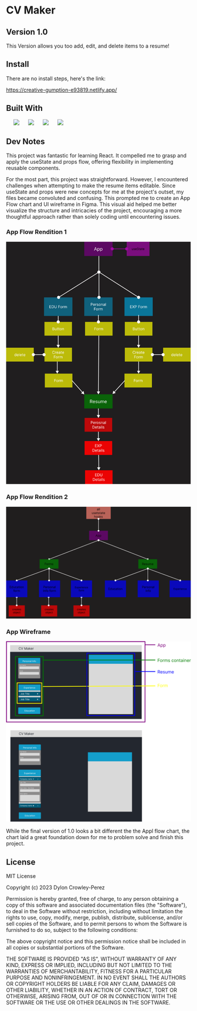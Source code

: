 # CV Maker

## Version 1.0

This Version allows you too add, edit, and delete items to a resume!

## Install

There are no install steps, here's the link:

https://creative-gumption-e93819.netlify.app/

## Built With

<img src="https://cdn.jsdelivr.net/gh/devicons/devicon/icons/javascript/javascript-original.svg" width='50px' style='padding-left: 20px'/>
<img src="https://cdn.jsdelivr.net/gh/devicons/devicon/icons/react/react-original.svg" width='50px' style='padding-left: 20px'/>
<img src="https://raw.githubusercontent.com/vitejs/vite/5684fcd8d27110d098b3e1c19d851f44251588f1/docs/public/logo.svg" width='50px' style='padding-left: 20px'>
<img src="https://www.vectorlogo.zone/logos/netlify/netlify-icon.svg" width='50px' style='padding-left: 20px'>

## Dev Notes

This project was fantastic for learning React. It compelled me to grasp and apply the useState and props flow, offering flexibility in implementing reusable components.

For the most part, this project was straightforward. However, I encountered challenges when attempting to make the resume items editable. Since useState and props were new concepts for me at the project's outset, my files became convoluted and confusing. This prompted me to create an App Flow chart and UI wireframe in Figma. This visual aid helped me better visualize the structure and intricacies of the project, encouraging a more thoughtful approach rather than solely coding until encountering issues.

### App Flow Rendition 1

<img src="public/img/app-flow01.jpg">

### App Flow Rendition 2

<img src="public/img/app-flow02.png">

### App Wireframe

<img src="public/img/wire-frame.png">

While the final version of 1.0 looks a bit different the the Appl flow chart, the chart laid a great foundation down for me to problem solve and finish this project.

## License

MIT License

Copyright (c) 2023 Dylon Crowley-Perez

Permission is hereby granted, free of charge, to any person obtaining a copy
of this software and associated documentation files (the "Software"), to deal
in the Software without restriction, including without limitation the rights
to use, copy, modify, merge, publish, distribute, sublicense, and/or sell
copies of the Software, and to permit persons to whom the Software is
furnished to do so, subject to the following conditions:

The above copyright notice and this permission notice shall be included in all
copies or substantial portions of the Software.

THE SOFTWARE IS PROVIDED "AS IS", WITHOUT WARRANTY OF ANY KIND, EXPRESS OR
IMPLIED, INCLUDING BUT NOT LIMITED TO THE WARRANTIES OF MERCHANTABILITY,
FITNESS FOR A PARTICULAR PURPOSE AND NONINFRINGEMENT. IN NO EVENT SHALL THE
AUTHORS OR COPYRIGHT HOLDERS BE LIABLE FOR ANY CLAIM, DAMAGES OR OTHER
LIABILITY, WHETHER IN AN ACTION OF CONTRACT, TORT OR OTHERWISE, ARISING FROM,
OUT OF OR IN CONNECTION WITH THE SOFTWARE OR THE USE OR OTHER DEALINGS IN THE
SOFTWARE.

